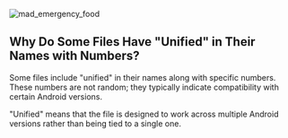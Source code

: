 ![mad_emergency_food](https://github.com/bocchi-the-dev/banners/blob/main/notFound.png?raw=true)

## Why Do Some Files Have "Unified" in Their Names with Numbers?

Some files include "unified" in their names along with specific numbers. These numbers are not random; they typically indicate compatibility with certain Android versions. 

"Unified" means that the file is designed to work across multiple Android versions rather than being tied to a single one.